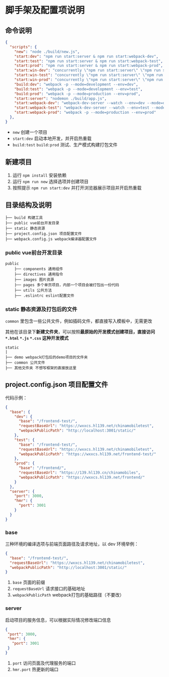 # 脚手架及配置项说明

## 命令说明

```json
{
  "scripts": {
    "new": "node ./build/new.js",
    "start:dev": "npm run start:server & npm run start:webpack-dev",
    "start:test": "npm run start:server & npm run start:webpack-test",
    "start:prod": "npm run start:server & npm run start:webpack-prod",
    "start:win-dev": "concurrently \"npm run start:server\" \"npm run start:webpack-dev\"",
    "start:win-test": "concurrently \"npm run start:server\" \"npm run start:webpack-test\"",
    "start:win-prod": "concurrently \"npm run start:server\" \"npm run start:webpack-prod\"",
    "build:dev": "webpack -p --mode=development --env=dev",
    "build:test": "webpack -p --mode=development --env=test",
    "build:prod": "webpack -p --mode=production --env=prod",
    "start:server": "nodemon ./build/app.js",
    "start:webpack-dev": "webpack-dev-server --watch --env=dev --mode=development --progress --devtool '#source-map'",
    "start:webpack-test": "webpack-dev-server --watch --env=test --mode=development --progress --devtool '#source-map'",
    "start:webpack-prod": "webpack -p --mode=production --env=prod"
  },
}
```

- `new` 创建一个项目
- `start:dev` 启动本地开发，并开启热重载
- `build:test` `build:prod` 测试、生产模式构建打包文件


## 新建项目

1. 运行 `npm install` 安装依赖
2. 运行 `npm run new` 选择选项并创建项目
3. 按照提示 `npm run start:dev` 并打开浏览器展示项目并开启热重载


## 目录结构及说明

```
├── build 构建工具
├── public vue前台开发目录
├── static 静态资源
├── project.config.json 项目配置文件
├── webpack.config.js webpack编译器配置文件
```

### public vue前台开发目录

```
public
    ├── components 通用组件
    ├── directives 通用指令
    ├── images 图片资源
    ├── pages 多个单页项目，内部一个项目会被打包出一份代码
    ├── utils 公共方法
    ├── .eslintrc eslint配置文件
```

### static 静态资源及打包后的文件


`common` 里包含一些公共文件，例如插码文件，都直接写入模板中，无需更改

其他在该目录下**新建文件夹**，可以按照**最原始的开发模式创建项目，直接访问 `*.html` `*.js` `*.css` 这种开发模式**

```
static
|
├── demo webpack打包后的demo项目的文件夹
├── common 公共文件
├── 其他文件夹 不想写框架的直接放这里
```


## project.config.json 项目配置文件

代码示例：

```json
{
  "base": {
    "dev": {
      "base": "/frontend-test/",
      "requestBaseUrl": "https://wxxcs.hl139.net/chinamobiletest",
      "webpackPublicPath": "http://localhost:3001/static/"
    },
    "test": {
      "base": "/frontend-test/",
      "requestBaseUrl": "https://wxxcs.hl139.net/chinamobiletest",
      "webpackPublicPath": "https://wxxcs.hl139.net/frontend-test/"
    },
    "prod": {
      "base": "/frontend/",
      "requestBaseUrl": "https://139.hl139.cn/chinamobiles",
      "webpackPublicPath": "https://wxxcs.hl139.net/frontend/"
    }
  },
  "server": {
    "port": 3000,
    "hmr": {
      "port": 3001
    }
  }
}
```

### base

三种环境的编译选项与前端页面路径及请求地址，以 dev 环境举例：

```json
{
  "base": "/frontend-test/",
  "requestBaseUrl": "https://wxxcs.hl139.net/chinamobiletest",
  "webpackPublicPath": "http://localhost:3001/static/"
}
```

1. `base` 页面的前缀
2. `requestBaseUrl` 请求接口的基础地址
3. `webpackPublicPath` webpack打包的基础路径（不要改）

### server

启动项目的服务信息，可以根据实际情况修改端口信息

```json
{
 "port": 3000,
 "hmr": {
   "port": 3001
 }
}
```

1. `port` 访问页面及代理服务的端口
2. `hmr.port` 热更新的端口

